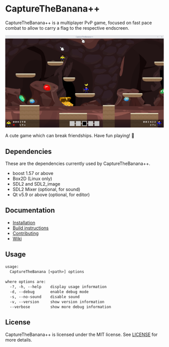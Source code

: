 # CaptureTheBanana++

CaptureTheBanana++ is a multiplayer PvP game, focused on fast pace combat to allow to carry a flag to the respective endscreen.

![ctb_cave](docs/wiki/assets/ctb_cave.png)

A cute game which can break friendships. Have fun playing! :star2:

## Dependencies

These are the dependencies currently used by CaptureTheBanana++.

- boost 1.57 or above
- Box2D (Linux only)
- SDL2 and SDL2_image
- SDL2 Mixer (optional, for sound)
- Qt v5.9 or above (optional, for editor)

## Documentation

- [Installation](docs/wiki/overview/installation.md)
- [Build instructions](docs/wiki/development/build-instructions.md)
- [Contributing](docs/wiki/development/contributing.md)
- [Wiki](docs/wiki/home.md)

## Usage

```
usage:
  CaptureTheBanana [<path>] options

where options are:
  -?, -h, --help    display usage information
  -d, --debug       enable debug mode
  -s, --no-sound    disable sound
  -v, --version     show version information
  --verbose         show more debug information
```

## License

CaptureTheBanana++ is licensed under the MIT license. See [LICENSE](LICENSE) for more details.
